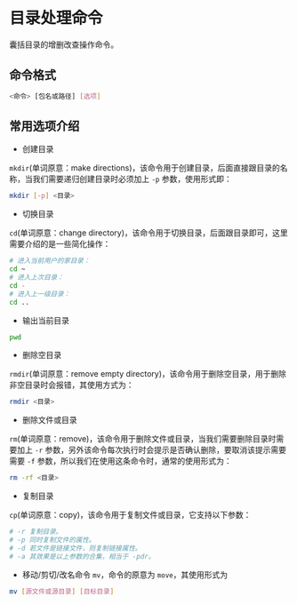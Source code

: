 # 目录处理命令

囊括目录的增删改查操作命令。

## 命令格式

```bash
<命令> [包名或路径] [选项]
```

## 常用选项介绍

- 创建目录

`mkdir`(单词原意：make directions)，该命令用于创建目录，后面直接跟目录的名称，当我们需要递归创建目录时必须加上 `-p` 参数，使用形式即：

```bash
mkdir [-p] <目录>
```

- 切换目录

`cd`(单词原意：change directory)，该命令用于切换目录，后面跟目录即可，这里需要介绍的是一些简化操作：

```bash
# 进入当前用户的家目录：
cd ~
# 进入上次目录：
cd -
# 进入上一级目录：
cd ..
```

- 输出当前目录

```bash
pwd
```

- 删除空目录

`rmdir`(单词原意：remove empty directory)，该命令用于删除空目录，用于删除非空目录时会报错，其使用方式为：

```bash
rmdir <目录>
```

- 删除文件或目录

`rm`(单词原意：remove)，该命令用于删除文件或目录，当我们需要删除目录时需要加上 `-r` 参数，另外该命令每次执行时会提示是否确认删除，要取消该提示需要需要 `-f` 参数，所以我们在使用这条命令时，通常的使用形式为：

```bash
rm -rf <目录>
```

- 复制目录

`cp`(单词原意：copy)，该命令用于复制文件或目录，它支持以下参数：

```bash
# -r 复制目录。
# -p 同时复制文件的属性。
# -d 若文件是链接文件，则复制链接属性。
# -a 其效果是以上参数的合集，相当于 -pdr。
```

- 移动/剪切/改名命令 `mv`，命令的原意为 `move`，其使用形式为

```bash
mv [源文件或源目录] [目标目录]
```

